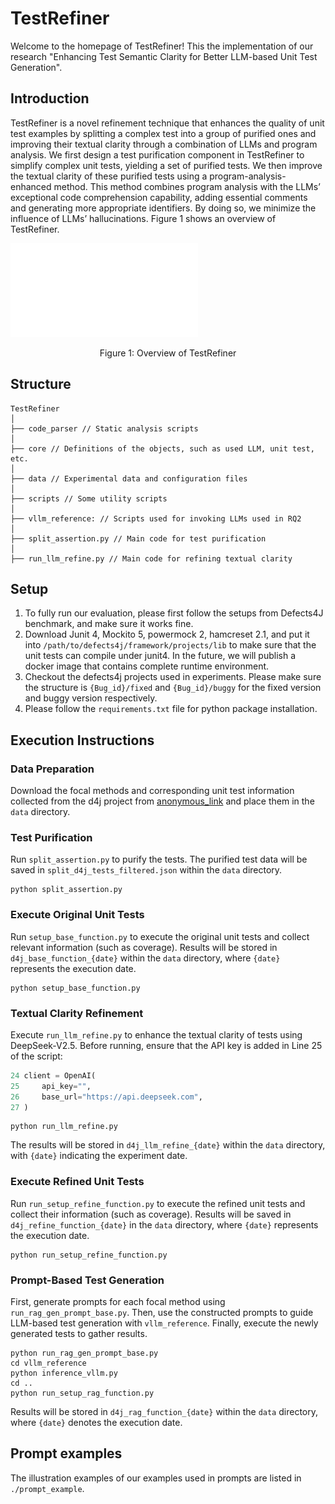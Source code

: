# TestRefiner

Welcome to the homepage of TestRefiner! This the implementation of our research "Enhancing Test Semantic Clarity for Better LLM-based Unit Test Generation".

## Introduction

TestRefiner is a novel refinement technique that enhances the quality of unit test examples by splitting a complex test into a group of purified ones and improving their textual clarity through a combination of LLMs and program analysis. We first design a test purification component in TestRefiner to simplify complex unit tests, yielding a set of purified tests. We then improve the textual clarity of these purified tests using a program-analysis-enhanced method. This method combines program analysis with the LLMs’ exceptional code comprehension capability, adding essential comments and generating more appropriate identifiers. By doing so, we minimize the influence of LLMs’ hallucinations. Figure 1 shows an overview of TestRefiner.

![Overview of TestRefiner](./figs/overview.pdf)

<p align="center">Figure 1: Overview of TestRefiner</p>

## Structure

```
TestRefiner
│
├── code_parser // Static analysis scripts
│
├── core // Definitions of the objects, such as used LLM, unit test, etc.
│
├── data // Experimental data and configuration files
│
├── scripts // Some utility scripts
│
├── vllm_reference: // Scripts used for invoking LLMs used in RQ2
│
├── split_assertion.py // Main code for test purification
│
├── run_llm_refine.py // Main code for refining textual clarity
```

## Setup

1. To fully run our evaluation, please first follow the setups from Defects4J benchmark, and make sure it works fine.
2. Download Junit 4, Mockito 5, powermock 2, hamcreset 2.1, and put it into `/path/to/defects4j/framework/projects/lib` to make sure that the unit tests can compile under junit4. In the future, we will publish a docker image that contains complete runtime environment.
3. Checkout  the defects4j projects used in experiments. Please make sure the structure is `{Bug_id}/fixed` and `{Bug_id}/buggy` for the fixed version and buggy version respectively. 
4. Please follow the `requirements.txt` file for python package installation.



## Execution Instructions

### Data Preparation

Download the focal methods and corresponding unit test information collected from the d4j project from [anonymous_link]( https://drive.google.com/file/d/1PIvw_DueFHlaMwZEkfcoHG8Onhf-HMUh/view?usp=sharing) and place them in the `data` directory.

### Test Purification

Run `split_assertion.py` to purify the tests. The purified test data will be saved in `split_d4j_tests_filtered.json` within the `data` directory.

```shell
python split_assertion.py
```

### Execute Original Unit Tests

Run `setup_base_function.py` to execute the original unit tests and collect relevant information (such as coverage). Results will be stored in `d4j_base_function_{date}` within the `data` directory, where `{date}` represents the execution date.

```shell
python setup_base_function.py
```

### Textual Clarity Refinement

Execute `run_llm_refine.py` to enhance the textual clarity of tests using DeepSeek-V2.5. Before running, ensure that the API key is added in Line 25 of the script:

```python
24 client = OpenAI(
25     api_key="",
26     base_url="https://api.deepseek.com",    
27 )
```

```shell
python run_llm_refine.py
```

The results will be stored in `d4j_llm_refine_{date}` within the `data` directory, with `{date}` indicating the experiment date.

### Execute Refined Unit Tests

Run `run_setup_refine_function.py` to execute the refined unit tests and collect their information (such as coverage). Results will be saved in `d4j_refine_function_{date}` in the `data` directory, where `{date}` represents the execution date.

```shell
python run_setup_refine_function.py
```

### Prompt-Based Test Generation

First, generate prompts for each focal method using `run_rag_gen_prompt_base.py`. Then, use the constructed prompts to guide LLM-based test generation with `vllm_reference`. Finally, execute the newly generated tests to gather results.

```shell
python run_rag_gen_prompt_base.py
cd vllm_reference
python inference_vllm.py
cd ..
python run_setup_rag_function.py
```

Results will be stored in `d4j_rag_function_{date}` within the `data` directory, where `{date}` denotes the execution date.



## Prompt examples

The illustration examples of our examples used in prompts are listed in `./prompt_example`.